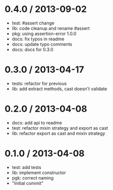 
0.4.0 / 2013-09-02 
==================

 * test: #assert change
 * lib: code cleanup and rename #assert
 * pkg: using assertion-error 1.0.0
 * docs: fix typos in readme
 * docs: update typo comments
 * docs: docs for 0.3.0

0.3.0 / 2013-04-17 
==================

  * tests: refactor for previous
  * lib: add extract methods, cast doesn't validate

0.2.0 / 2013-04-08 
==================

  * docs: add api to readme
  * test: refactor mixin strategy and export as cast
  * lib: refactor export as cast and mixin strategy

0.1.0 / 2013-04-08 
==================

  * test: add tests
  * lib: implement constructor
  * pgk: correct naming
  * "Initial commit"
